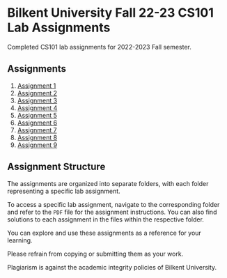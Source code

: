 # Bilkent University Fall 22-23 CS101 Lab Assignments

Completed CS101 lab assignments for 2022-2023 Fall semester.

## Assignments

1. [Assignment 1](./lab1)
2. [Assignment 2](./lab2)
3. [Assignment 3](./lab3)
4. [Assignment 4](./lab4)
5. [Assignment 5](./lab5)
6. [Assignment 6](./lab6)
7. [Assignment 7](./lab7)
8. [Assignment 8](./lab8)
9. [Assignment 9](./lab9)

## Assignment Structure

The assignments are organized into separate folders, with each folder representing a specific lab assignment.

To access a specific lab assignment, navigate to the corresponding folder and refer to the `PDF` file for the assignment instructions. You can also find solutions to each assignment in the files within the respective folder.

You can explore and use these assignments as a reference for your learning. 

Please refrain from copying or submitting them as your work. 

Plagiarism is against the academic integrity policies of Bilkent University.
